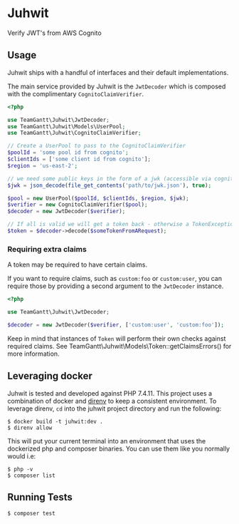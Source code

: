 # Juhwit

Verify JWT's from AWS Cognito

## Usage

Juhwit ships with a handful of interfaces and their default implementations.

The main service provided by Juhwit is the `JwtDecoder` which is composed with the complimentary `CognitoClaimVerifier`.

```php
<?php

use TeamGantt\Juhwit\JwtDecoder;
use TeamGantt\Juhwit\Models\UserPool;
use TeamGantt\Juhwit\CognitoClaimVerifier;

// Create a UserPool to pass to the CognitoClaimVerifier
$poolId = 'some pool id from cognito';
$clientIds = ['some client id from cognito'];
$region = 'us-east-2';

// we need some public keys in the form of a jwk (accessible via cognito)
$jwk = json_decode(file_get_contents('path/to/jwk.json'), true);

$pool = new UserPool($poolId, $clientIds, $region, $jwk);
$verifier = new CognitoClaimVerifier($pool);
$decoder = new JwtDecoder($verifier);

// If all is valid we will get a token back - otherwise a TokenException is thrown
$token = $decoder->decode($someTokenFromARequest);
```

### Requiring extra claims

A token may be required to have certain claims.

If you want to require claims, such as `custom:foo` or `custom:user`, you can require those by providing a second argument
to the `JwtDecoder` instance.

```php
<?php

use TeamGantt\Juhwit\JwtDecoder;

$decoder = new JwtDecoder($verifier, ['custom:user', 'custom:foo']);
```

Keep in mind that instances of `Token` will perform their own checks against required claims. See TeamGantt\Juhwit\Models\Token::getClaimsErrors() for more information.

## Leveraging docker

Juhwit is tested and developed against PHP 7.4.11. This project uses a combination of docker and [direnv](https://direnv.net/)
to keep a consistent environment. To leverage direnv, `cd` into the juhwit project directory and run the following:

```
$ docker build -t juhwit:dev .
$ direnv allow
```

This will put your current terminal into an environment that uses the dockerized php and composer binaries. You can use them like you normally would
i.e:

```
$ php -v
$ composer list
```


## Running Tests

```
$ composer test
```
